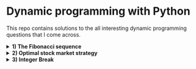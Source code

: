 # Dynamic programming with Python
This repo contains solutions to the all interesting dynamic programming questions that I come across.

<details>
  <summary><b>1) The Fibonacci sequence</b></summary>
  Return the n-th number in the Fibonacci sequence. The first two numbers in the Fibonacci sequence are equal to 1; any other number is equal to sum of the preceding two numbers.
</details>
<details>
  <summary><b>2) Optimal stock market strategy</b></summary>
  When evaluating stock market trading strategies, it is useful to determine the maximum possible profit that can be made by trading a certain stock. Write an algorithm that,     given the daily price of a stock, computes the maximum profit that can be made by buying and selling that stock. Assume that you are allowed to own no more than 1 share at any time, and that you have an unlimited budget.<br>
  <br>
  Example 1: The stock price over several days is [2, 5, 1]. The best strategy is to buy a share on the first day for price 2, then sell it on the second day for price 5, obtaining a profit of 3.<br>
  <br>
  Example 2: The stock price over several days is [2, 5, 1, 3]. The best strategy is to buy a share on the first day for price 2, then sell it on the second day for price 5, obtaining a profit of 3; then buy it again on the third day for price 1, and sell it on the fourth day for price 3, obtaining an overall profit of 5.
</details>
<details>
  <summary><b>3) Integer Break</b></summary>
  Given an integer n, break it into the sum of k positive integers, where k >= 2, and maximise the product of those integers. Return the maximum product you can get.<br>
  Constraints:
    - 2 <= n <= 58
  <br>
  <b>Example 1:</b><br>
    Input: n = 2<br>
  Output: 1<br>
  Explanation: 2 = 1 + 1, 1 * 1 = 1.<br>
  <br>
  <b>Example 2:</b><br>
  Input: n = 10<br>
  Output: 36<br>
  Explanation: 10 = 3 + 3 + 4, 3 * 3 * 4 = 36.
</details>
